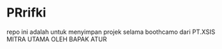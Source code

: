 # PRrifki

repo ini adalah untuk menyimpan projek selama boothcamo dari PT.XSIS MITRA UTAMA OLEH BAPAK ATUR
